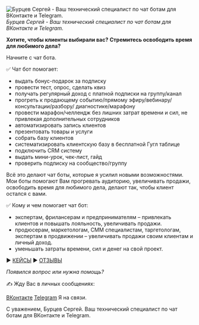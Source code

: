 ![Бурцев Сергей - Ваш технический специалист по чат ботам для ВКонтакте и Telegram.](https://github.com/user-attachments/assets/82ad4fe0-7c00-4d9c-9d58-4de2e86586ec)
_Бурцев Сергей - Ваш технический специалист по чат ботам для ВКонтакте и Telegram._

**Хотите, чтобы клиенты выбирали вас?**
**Стремитесь освободить время для любимого дела?**

Начните с чат бота.

✅ Чат бот помогает:

- выдать бонус-подарок за подписку
- провести тест, опрос, сделать квиз
- получать регулярный доход с платной подписки на группу/канал
- прогреть к продающему событию/прямому эфиру/вебинару/консультации/разбору/ диагностике/марафону
- провести марафон/челлендж без лишних затрат времени и сил, не привлекая дополнительных сотрудников
- автоматизировать запись клиентов
- презентовать товары и услуги
- собрать базу клиентов
- систематизировать клиентскую базу в бесплатной Гугл таблице
- подключить CRM систему
- выдать мини-урок, чек-лист, гайд
- проверить подписку на сообщество/группу

Всё это делают чат боты, которые я усилил новыми возможностями.
Мои боты помогают Вам прогревать аудиторию, увеличивать продажи, освободить время для любимого дела, делают так, чтобы клиент остался с вами.

✅ Кому и чем помогает чат бот:

- экспертам, фрилансерам и предпринимателям –
привлекать клиентов и повышать лояльность, увеличивать продажи.
- продюсерам, маркетологам, СММ специалистам, таргетологам, экспертам в продвижении – увеличивать продажи своим клиентам и личный доход.
- уменьшать затраты времени, сил и денег на свой проект.

▶️ [КЕЙСЫ](https://vk.cc/cxIdpE)
▶️ [ОТЗЫВЫ](https://vk.cc/cxIe7E)

_Появился вопрос или нужна помощь?_

✍️ Жду Вас в личных сообщениях:

[ВКонтакте](https://vk.com/im?sel=-211819039)
[Telegram](https://t.me/Sergey_Burcev)
Я на связи.

С уважением, Бурцев Сергей.
Ваш технический специалист по чат ботам для ВКонтакте и Telegram.
